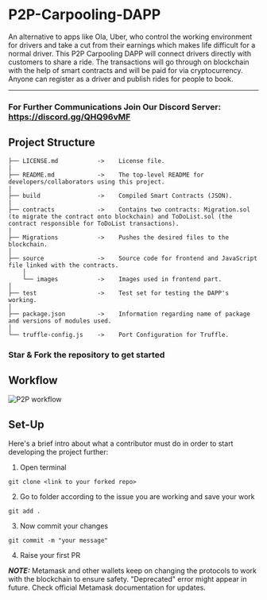 # P2P-Carpooling-DAPP


An alternative to apps like Ola, Uber, who control the working environment
for drivers and take a cut from their earnings which makes life
difficult for a normal driver. This P2P Carpooling DAPP will connect
drivers directly with customers to share a ride. The transactions
will go through on blockchain with the help of smart contracts and
will be paid for via cryptocurrency. Anyone can register as a driver
and publish rides for people to book.

<hr>

### For Further Communications Join Our Discord Server: https://discord.gg/QHQ96vMF



## Project Structure

    ├── LICENSE.md           ->    License file.
    |
    ├── README.md            ->    The top-level README for developers/collaborators using this project.
    |
    ├── build                ->    Compiled Smart Contracts (JSON).
    |
    ├── contracts            ->    Contains two contracts: Migration.sol (to migrate the contract onto blockchain) and ToDoList.sol (the contract responsible for ToDoList transactions).
    |
    ├── Migrations           ->    Pushes the desired files to the blockchain.
    │   
    ├── source               ->    Source code for frontend and JavaScript file linked with the contracts.
        │
        └── images           ->    Images used in frontend part.      
    │
    ├── test                 ->    Test set for testing the DAPP's working.
    │
    ├── package.json         ->    Information regarding name of package and versions of modules used.
    │ 
    └── truffle-config.js    ->    Port Configuration for Truffle.     


### Star & Fork the repository to get started


## Workflow
 ![P2P workflow](https://user-images.githubusercontent.com/93368863/171994954-f694afc5-0a50-4662-b9f9-4d4b7c0b253b.png)

## Set-Up
Here's a brief intro about what a contributor must do in order to start developing the project further:

1. Open terminal

```
git clone <link to your forked repo>
```

2. Go to folder according to the issue you are working and save your work

```
git add .
```

3. Now commit your changes

```
git commit -m "your message"
```

4. Raise your first PR 



**_NOTE:_** Metamask and other wallets keep on changing the protocols to work with the blockchain to ensure safety. "Deprecated" error might appear in future. Check official Metamask documentation for updates.
